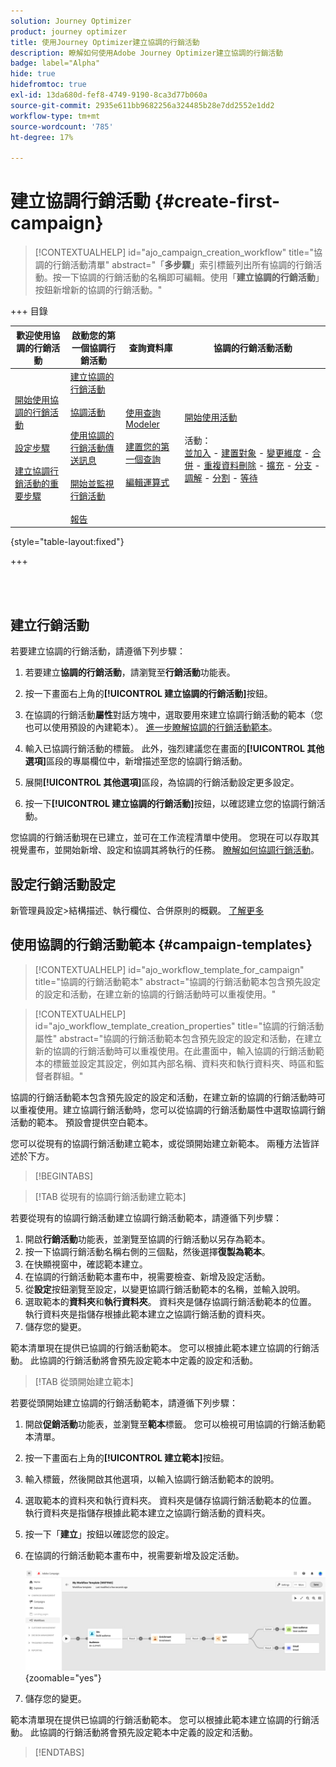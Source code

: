 ```yaml
---
solution: Journey Optimizer
product: journey optimizer
title: 使用Journey Optimizer建立協調的行銷活動
description: 瞭解如何使用Adobe Journey Optimizer建立協調的行銷活動
badge: label="Alpha"
hide: true
hidefromtoc: true
exl-id: 13da680d-fef8-4749-9190-8ca3d77b060a
source-git-commit: 2935e611bb9682256a324485b28e7dd2552e1dd2
workflow-type: tm+mt
source-wordcount: '785'
ht-degree: 17%

---
```



# 建立協調行銷活動 {#create-first-campaign}

>[!CONTEXTUALHELP]
>id="ajo_campaign_creation_workflow"
>title="協調的行銷活動清單"
>abstract="「**多步驟**」索引標籤列出所有協調的行銷活動。按一下協調的行銷活動的名稱即可編輯。使用「**建立協調的行銷活動**」按鈕新增新的協調的行銷活動。"

+++ 目錄

| 歡迎使用協調的行銷活動 | 啟動您的第一個協調行銷活動 | 查詢資料庫 | 協調的行銷活動活動 |
|---|---|---|---|
| [開始使用協調的行銷活動](gs-orchestrated-campaigns.md)<br/><br/>[設定步驟](configuration-steps.md)<br/><br/>[建立協調行銷活動的重要步驟](gs-campaign-creation.md) | [建立協調的行銷活動](create-orchestrated-campaign.md)<br/><br/>[協調活動](orchestrate-activities.md)<br/><br/>[使用協調的行銷活動傳送訊息](send-messages.md)<br/><br/>[開始並監視行銷活動](start-monitor-campaigns.md)<br/><br/>[報告](reporting-campaigns.md) | [使用查詢Modeler](orchestrated-query-modeler.md)<br/><br/>[建置您的第一個查詢](build-query.md)<br/><br/>[編輯運算式](edit-expressions.md) | [開始使用活動](activities/about-activities.md)<br/><br/>活動：<br/>[並加入](activities/and-join.md) - [建置對象](activities/build-audience.md) - [變更維度](activities/change-dimension.md) - [合併](activities/combine.md) - [重複資料刪除](activities/deduplication.md) - [擴充](activities/enrichment.md) - [分支](activities/fork.md) - [調解](activities/reconciliation.md) - [分割](activities/split.md) - [等待](activities/wait.md) |

{style="table-layout:fixed"}

+++

<br/><br/>

## 建立行銷活動

若要建立協調的行銷活動，請遵循下列步驟：

1. 若要建立&#x200B;**協調的行銷活動**，請瀏覽至&#x200B;**行銷活動**&#x200B;功能表。

1. 按一下畫面右上角的&#x200B;**[!UICONTROL 建立協調的行銷活動]**&#x200B;按鈕。

1. 在協調的行銷活動&#x200B;**屬性**&#x200B;對話方塊中，選取要用來建立協調行銷活動的範本（您也可以使用預設的內建範本）。 [進一步瞭解協調的行銷活動範本](#campaign-templates)。

1. 輸入已協調行銷活動的標籤。 此外，強烈建議您在畫面的&#x200B;**[!UICONTROL 其他選項]**&#x200B;區段的專屬欄位中，新增描述至您的協調行銷活動。

1. 展開&#x200B;**[!UICONTROL 其他選項]**&#x200B;區段，為協調的行銷活動設定更多設定。

1. 按一下&#x200B;**[!UICONTROL 建立協調的行銷活動]**&#x200B;按鈕，以確認建立您的協調行銷活動。

您協調的行銷活動現在已建立，並可在工作流程清單中使用。 您現在可以存取其視覺畫布，並開始新增、設定和協調其將執行的任務。 [瞭解如何協調行銷活動](orchestrate-activities.md)。

## 設定行銷活動設定

新管理員設定>結構描述、執行欄位、合併原則的概觀。 [了解更多](configuration-steps.md)

## 使用協調的行銷活動範本 {#campaign-templates}

>[!CONTEXTUALHELP]
>id="ajo_workflow_template_for_campaign"
>title="協調的行銷活動範本"
>abstract="協調的行銷活動範本包含預先設定的設定和活動，在建立新的協調的行銷活動時可以重複使用。"

>[!CONTEXTUALHELP]
>id="ajo_workflow_template_creation_properties"
>title="協調的行銷活動屬性"
>abstract="協調的行銷活動範本包含預先設定的設定和活動，在建立新的協調的行銷活動時可以重複使用。在此畫面中，輸入協調的行銷活動範本的標籤並設定其設定，例如其內部名稱、資料夾和執行資料夾、時區和監督者群組。"

協調的行銷活動範本包含預先設定的設定和活動，在建立新的協調的行銷活動時可以重複使用。建立協調行銷活動時，您可以從協調的行銷活動屬性中選取協調行銷活動的範本。 預設會提供空白範本。

您可以從現有的協調行銷活動建立範本，或從頭開始建立新範本。 兩種方法皆詳述於下方。

>[!BEGINTABS]

>[!TAB 從現有的協調行銷活動建立範本]

若要從現有的協調行銷活動建立協調行銷活動範本，請遵循下列步驟：

1. 開啟&#x200B;**行銷活動**&#x200B;功能表，並瀏覽至協調的行銷活動以另存為範本。
1. 按一下協調行銷活動名稱右側的三個點，然後選擇&#x200B;**復製為範本**。
1. 在快顯視窗中，確認範本建立。
1. 在協調的行銷活動範本畫布中，視需要檢查、新增及設定活動。
1. 從&#x200B;**設定**&#x200B;按鈕瀏覽至設定，以變更協調行銷活動範本的名稱，並輸入說明。
1. 選取範本的&#x200B;**資料夾**&#x200B;和&#x200B;**執行資料夾**。 資料夾是儲存協調行銷活動範本的位置。 執行資料夾是指儲存根據此範本建立之協調行銷活動的資料夾。
1. 儲存您的變更。

範本清單現在提供已協調的行銷活動範本。 您可以根據此範本建立協調的行銷活動。 此協調的行銷活動將會預先設定範本中定義的設定和活動。


>[!TAB 從頭開始建立範本]


若要從頭開始建立協調的行銷活動範本，請遵循下列步驟：

1. 開啟&#x200B;**促銷活動**&#x200B;功能表，並瀏覽至&#x200B;**範本**&#x200B;標籤。 您可以檢視可用協調的行銷活動範本清單。
1. 按一下畫面右上角的&#x200B;**[!UICONTROL 建立範本]**&#x200B;按鈕。
1. 輸入標籤，然後開啟其他選項，以輸入協調行銷活動範本的說明。
1. 選取範本的資料夾和執行資料夾。 資料夾是儲存協調行銷活動範本的位置。 執行資料夾是指儲存根據此範本建立之協調行銷活動的資料夾。
1. 按一下「**建立**」按鈕以確認您的設定。
1. 在協調的行銷活動範本畫布中，視需要新增及設定活動。

   ![](assets/wf-template-activities.png){zoomable="yes"}

1. 儲存您的變更。

範本清單現在提供已協調的行銷活動範本。 您可以根據此範本建立協調的行銷活動。 此協調的行銷活動將會預先設定範本中定義的設定和活動。

>[!ENDTABS]

